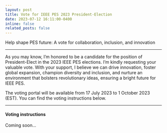 ```yaml
---
layout: post
title: Vote for IEEE PES 2023 President-Election
date: 2023-07-12 16:11:00-0400
inline: false
related_posts: false
---
```


Help shape PES future: A vote for collaboration, inclusion, and innovation

***

As you may know, I’m honored to be a candidate for the position of President-Elect in the 2023 IEEE PES elections. I’m kindly requesting your valuable vote. With your support, I believe we can drive innovation, foster global expansion, champion diversity and inclusion, and nurture an environment that bolsters revolutionary ideas, ensuring a bright future for IEEE PES.

The voting portal will be available from 17 July 2023 to 1 October 2023 (EST). You can find the voting instructions below.

***

#### Voting instructions

Coming soon...
